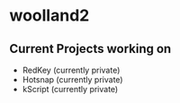 # woolland2

## Current Projects working on
- RedKey (currently private)
- Hotsnap (currently private)
- kScript (currently private)
